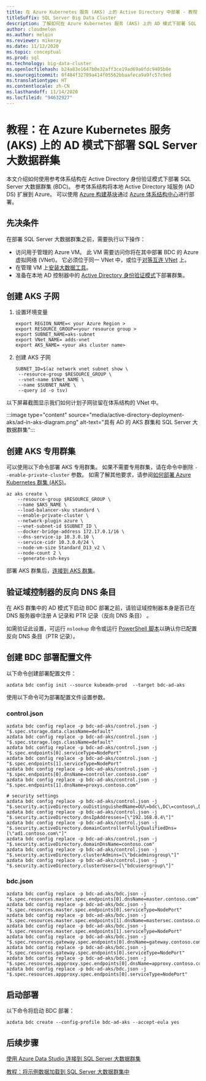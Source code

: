 ```yaml
---
title: 在 Azure Kubernetes 服务 (AKS) 上的 Active Directory 中部署 - 教程
titleSuffix: SQL Server Big Data Cluster
description: 了解如何在 Azure Kubernetes 服务 (AKS) 上的 AD 模式下部署 SQL Server 大数据群集。
author: cloudmelon
ms.author: melqin
ms.reviewer: mikeray
ms.date: 11/12/2020
ms.topic: conceptual
ms.prod: sql
ms.technology: big-data-cluster
ms.openlocfilehash: b24a83e1647b0e32aff3ce19ad69a0fdc9405b0e
ms.sourcegitcommit: 0f484f32709a414f05562bbaafeca9a9fc57c9ed
ms.translationtype: HT
ms.contentlocale: zh-CN
ms.lasthandoff: 11/14/2020
ms.locfileid: "94632927"
---
```

# <a name="tutorial-deploy-sql-server-big-data-clusters-in-ad-mode-on-azure-kubernetes-services-aks"></a>教程：在 Azure Kubernetes 服务 (AKS) 上的 AD 模式下部署 SQL Server 大数据群集

本文介绍如何使用参考体系结构在 Active Directory 身份验证模式下部署 SQL Server 大数据群集 (BDC)。 参考体系结构将本地 Active Directory 域服务 (AD DS) 扩展到 Azure。 可以使用 [Azure 构建基块](https://github.com/mspnp/template-building-blocks/wiki/Install-Azure-Building-Blocks)通过 [Azure 体系结构中心](https://github.com/mspnp/identity-reference-architectures/tree/master/adds-extend-domain)进行部署。

## <a name="prerequisites"></a>先决条件

在部署 SQL Server 大数据群集之前，需要执行以下操作：

* 访问用于管理的 Azure VM。 此 VM 需要访问你将在其中部署 BDC 的 Azure 虚拟网络 (VNet)。 它必须位于同一 VNet 中，或位于[对等互连 VNet](/azure/virtual-network/virtual-network-manage-peering) 上。
* 在管理 VM 上[安装大数据工具](deploy-big-data-tools.md)。
* 准备在本地 AD 控制器中的 [Active Directory 身份验证模式](active-directory-prerequisites.md)下部署群集。

## <a name="create-aks-subnet"></a>创建 AKS 子网

1. 设置环境变量

   ```console
   export REGION_NAME=< your Azure Region >
   export RESOURCE_GROUP=<your resource group >
   export SUBNET_NAME=aks-subnet
   export VNet_NAME= adds-vnet
   export AKS_NAME= <your aks cluster name>
   ```

1. 创建 AKS 子网

   ```console
   SUBNET_ID=$(az network vnet subnet show \
    --resource-group $RESOURCE_GROUP \
    --vnet-name $VNet_NAME \
    --name $SUBNET_NAME \
    --query id -o tsv)
   ```

以下屏幕截图显示我们如何计划子网驻留在体系结构的 VNet 中。

:::image type="content" source="media/active-directory-deployment-aks/ad-in-aks-diagram.png" alt-text="具有 AD 的 AKS 群集和 SQL Server 大数据群集":::

## <a name="create-an-aks-private-cluster"></a>创建 AKS 专用群集

可以使用以下命令部署 AKS 专用群集。 如果不需要专用群集，请在命令中删除 `--enable-private-cluster` 参数。 如需了解其他要求，请参阅[如何部署 Azure Kubernetes 群集 (AKS)](/azure/aks/tutorial-kubernetes-deploy-cluster)。

```azurecli
az aks create \
    --resource-group $RESOURCE_GROUP \
    --name $AKS_NAME \
    --load-balancer-sku standard \
    --enable-private-cluster \
    --network-plugin azure \
    --vnet-subnet-id $SUBNET_ID \
    --docker-bridge-address 172.17.0.1/16 \
    --dns-service-ip 10.3.0.10 \
    --service-cidr 10.3.0.0/24 \
    --node-vm-size Standard_D13_v2 \
    --node-count 2 \
    --generate-ssh-keys
```

部署 AKS 群集后，[连接到 AKS 群集](/azure/aks/tutorial-kubernetes-deploy-cluster#connect-to-cluster-using-kubectl)。

## <a name="verify-reverse-dns-entry-for-domain-controller"></a>验证域控制器的反向 DNS 条目

在 AKS 群集中的 AD 模式下启动 BDC 部署之前，请验证域控制器本身是否已在 DNS 服务器中注册 A 记录和 PTR 记录（反向 DNS 条目） 。

如需验证此设置，可运行 `nslookup` 命令或运行 [PowerShell 脚本](troubleshoot-ad-reverse-lookup-zone.md)以确认你已配置反向 DNS 条目（PTR 记录）。

## <a name="create-bdc-deployment-profile"></a>创建 BDC 部署配置文件

以下命令创建部署配置文件：

```console
azdata bdc config init --source kubeadm-prod  --target bdc-ad-aks
```

使用以下命令可为部署配置文件设置参数。

### <a name="controljson"></a>control.json

```console
azdata bdc config replace -p bdc-ad-aks/control.json -j "$.spec.storage.data.className=default"
azdata bdc config replace -p bdc-ad-aks/control.json -j "$.spec.storage.logs.className=default"
azdata bdc config replace -p bdc-ad-aks/control.json -j "$.spec.endpoints[0].serviceType=NodePort"
azdata bdc config replace -p bdc-ad-aks/control.json -j "$.spec.endpoints[1].serviceType=NodePort"
azdata bdc config replace -p bdc-ad-aks/control.json -j "$.spec.endpoints[0].dnsName=controller.contoso.com"
azdata bdc config replace -p bdc-ad-aks/control.json -j "$.spec.endpoints[1].dnsName=proxys.contoso.com"

# security settings 
azdata bdc config replace -p bdc-ad-aks/control.json -j "$.security.activeDirectory.ouDistinguishedName=OU\=bdc\,DC\=contoso\,DC\=com"
azdata bdc config replace -p bdc-ad-aks/control.json -j "$.security.activeDirectory.dnsIpAddresses=[\"192.168.0.4\"]"
azdata bdc config replace -p bdc-ad-aks/control.json -j "$.security.activeDirectory.domainControllerFullyQualifiedDns=[\"ad1.contoso.com\"]"
azdata bdc config replace -p bdc-ad-aks/control.json -j "$.security.activeDirectory.domainDnsName=contoso.com"
azdata bdc config replace -p bdc-ad-aks/control.json -j "$.security.activeDirectory.clusterAdmins=[\"bdcadminsgroup\"]"
azdata bdc config replace -p bdc-ad-aks/control.json -j "$.security.activeDirectory.clusterUsers=[\"bdcusersgroup\"]"
```

### <a name="bdcjson"></a>bdc.json

```console
azdata bdc config replace -p bdc-ad-aks/bdc.json -j "$.spec.resources.master.spec.endpoints[0].dnsName=master.contoso.com"
azdata bdc config replace -p bdc-ad-aks/bdc.json -j "$.spec.resources.master.spec.endpoints[0].serviceType=NodePort"
azdata bdc config replace -p bdc-ad-aks/bdc.json -j "$.spec.resources.master.spec.endpoints[1].dnsName=mastersec.contoso.com"
azdata bdc config replace -p bdc-ad-aks/bdc.json -j "$.spec.resources.master.spec.endpoints[1].serviceType=NodePort"
azdata bdc config replace -p bdc-ad-aks/bdc.json -j "$.spec.resources.gateway.spec.endpoints[0].dnsName=gateway.contoso.com"
azdata bdc config replace -p bdc-ad-aks/bdc.json -j "$.spec.resources.gateway.spec.endpoints[0].serviceType=NodePort"
azdata bdc config replace -p bdc-ad-aks/bdc.json -j "$.spec.resources.appproxy.spec.endpoints[0].dnsName=approxy.contoso.com"
azdata bdc config replace -p bdc-ad-aks/bdc.json -j "$.spec.resources.appproxy.spec.endpoints[0].serviceType=NodePort"
```

## <a name="initiate-deployment"></a>启动部署

以下命令将启动 BDC 部署：

```console
azdata bdc create --config-profile bdc-ad-aks --accept-eula yes
```

## <a name="next-steps"></a>后续步骤

[使用 Azure Data Studio 连接到 SQL Server 大数据群集](connect-to-big-data-cluster.md)

[教程：将示例数据加载到 SQL Server 大数据群集中](tutorial-load-sample-data.md)